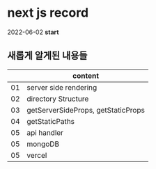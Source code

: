 # next js record

2022-06-02 **start**

## 새롭게 알게된 내용들

|                |content                                           |
|----------------|--------------------------------------------------|
|01              |server side rendering                             |
|02              |directory Structure                               |
|03              |getServerSideProps,  getStaticProps               |
|04              |getStaticPaths                                    |
|05              |api handler                                       |
|05              |mongoDB                                           |
|05              |vercel                                            |
